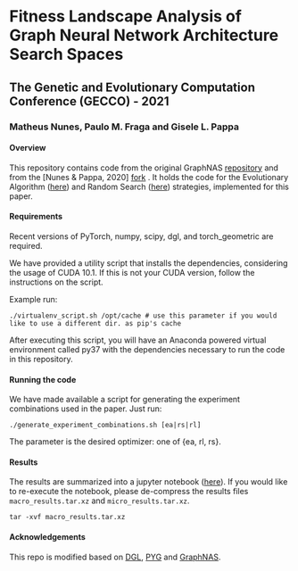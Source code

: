 # Fitness Landscape Analysis of Graph Neural Network Architecture Search Spaces  
## The Genetic and Evolutionary Computation Conference (GECCO) - 2021  
### Matheus Nunes, Paulo M. Fraga and Gisele L. Pappa  

#### Overview  

This repository contains code from the original GraphNAS [repository](https://github.com/GraphNAS/GraphNAS) and from the \[Nunes & Pappa, 2020\] [fork](https://github.com/mhnnunes/nas_gnn) . It holds the code for the Evolutionary Algorithm ([here](graphnas/evolution_trainer.py)) and Random Search ([here](graphnas/rs_trainer.py)) strategies, implemented for this paper.  

#### Requirements  

Recent versions of PyTorch, numpy, scipy, dgl, and torch_geometric are required.  

We have provided a utility script that installs the dependencies, considering the usage of CUDA 10.1. If this is not your CUDA version, follow the instructions on the script.  

Example run:  

```{bash}  
./virtualenv_script.sh /opt/cache # use this parameter if you would like to use a different dir. as pip's cache  
```  

After executing this script, you will have an Anaconda powered virtual environment called py37 with the dependencies necessary to run the code in this repository.  

#### Running the code  

We have made available a script for generating the experiment combinations used in the paper. Just run:  

```{bash}  
./generate_experiment_combinations.sh [ea|rs|rl]  
```  

The parameter is the desired optimizer: one of {ea, rl, rs}.  

#### Results  

The results are summarized into a jupyter notebook ([here](1.result_analysis.ipynb)). If you would like to re-execute the notebook, please de-compress the results files `macro_results.tar.xz` and `micro_results.tar.xz`.  

```{bash}  
tar -xvf macro_results.tar.xz  
```  

#### Acknowledgements  
This repo is modified based on [DGL](https://github.com/dmlc/dgl), [PYG](https://github.com/rusty1s/pytorch_geometric) and [GraphNAS](https://github.com/GraphNAS/GraphNAS).  
